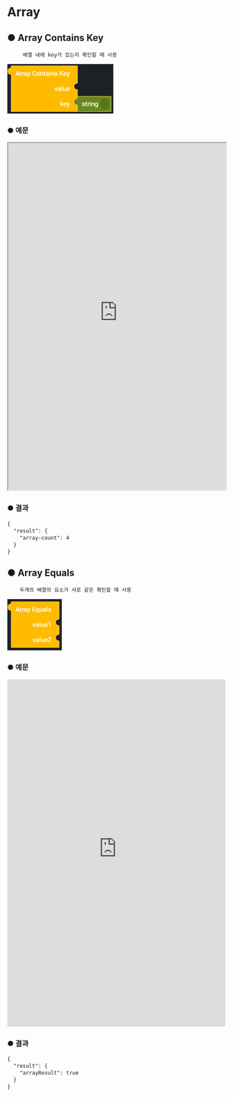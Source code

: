 # Array

## ● Array Contains Key

         배열 내에 key가 있는지 확인할 때 사용

![](../../img/assets/image%20%28129%29.png)

### ● 예문

<iframe
    src="https://d1sxhpvag16wqc.cloudfront.net/v3.1.0/array/array_contains_key"
    name="프레임 이름"
    width="100%"
    height="800px"
    allow=""
    sandbox="allow-scripts allow-same-origin" />
<div class="display-pdf">
    <p><img src="../../img/assets/image%20%28373%29.png" alt="" /></p>
    <p><img src="../../img/assets/image%20%28368%29.png" alt="" /></p>
    <p><img src="../../img/assets/image%20%28377%29.png" alt="" /></p>
</div>

### ● 결과

```text
{
  "result": {
    "arrayContainsKey": true
  }
}
```

## ● Array Count

         배열 요소의 개수를 확인할 때 사용

![](../../img/assets/image%20%28121%29.png)

### ● 예문

<iframe
    src="https://d1sxhpvag16wqc.cloudfront.net/v3.1.0/array/array_count"
    name="프레임 이름"
    width="100%"
    height="800px"
    allow=""
    style="border:0 none"
    sandbox="allow-scripts allow-same-origin">
  iframe를 지원하지 않는 브라우저인 경우 대체정보를 제공 
  ![](../../img/assets/image%20%28366%29.png)

![](../../img/assets/image%20%28321%29.png)

![](../../img/assets/image%20%28370%29.png)

</iframe>

### ● 결과

```text
{
  "result": {
    "array-count": 4
  }
}
```

## ● Array Equals

        두개의 배열의 요소가 서로 같은 확인할 때 사용

![](../../img/assets/image%20%28135%29.png)

### ● 예문

<iframe
    src="https://d1sxhpvag16wqc.cloudfront.net/v3.1.0/array/array_equals"
    name="프레임 이름"
    width="100%"
    height="800px"
    allow=""
    style="border:0 none"
    sandbox="allow-scripts allow-same-origin">
  iframe를 지원하지 않는 브라우저인 경우 대체정보를 제공 
  ![](../../img/assets/image%20%28346%29.png)

![](../../img/assets/image%20%28362%29.png)

![](../../img/assets/image%20%28329%29.png)

</iframe>

### ● 결과

```text
{
  "result": {
    "arrayResult": true
  }
}
```
